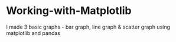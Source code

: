 # Working-with-Matplotlib
I made 3 basic graphs - bar graph, line graph &amp; scatter graph using matplotlib and pandas
